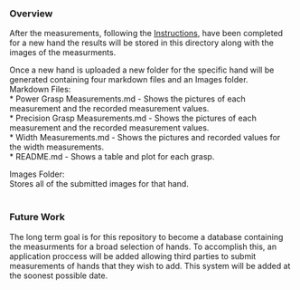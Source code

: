 <!--Individuals will be able to submit their own hands to expand the Applied Hand Dimensions data base. -->

### Overview

After the measurements, following the [Instructions](https://github.com/OSUrobotics/Applied-Hand-Dimensions/tree/main/Instructions), have been completed for a new hand the results will be stored in this directory along with the images of the measurments.

<!---
1. Make measurements of the hand following the masurement [Instructions](https://github.com/OSUrobotics/Applied-Hand-Dimensions/tree/main/Instructions)
2. Take a photo of the hand for each measurment, including the measurment device.
3. Fill out the submition application, which includes entering the measurments and providing the photos for each measurement.
4. The application will be reviewed to ensure the measurements were propperly done and if so they will be added to the data base.
	* If the measurements are found to not be at a satisfactory level then the applicant will be notified and can resubmit with updated measurements.
-->

Once a new hand is uploaded a new folder for the specific hand will be generated containing four markdown files and an Images folder.<br>
	Markdown Files:<br>
		* Power Grasp Measurements.md - Shows the pictures of each measurement and the recorded measurement values.<br>
		* Precision Grasp Measurements.md - Shows the pictures of each measurement and the recorded measurement values.<br>
		* Width Measurements.md - Shows the pictures and recorded values for the width measurements.<br>
		* README.md - Shows a table and plot for each grasp.

Images Folder:<br>
	Stores all of the submitted images for that hand.
<br>
<br>

### Future Work

The long term goal is for this repository to become a database containing the measurments for a broad selection of hands. To accomplish this, an application proccess will be added allowing third parties to submit measurements of hands that they wish to add.  This system will be added at the soonest possible date.
